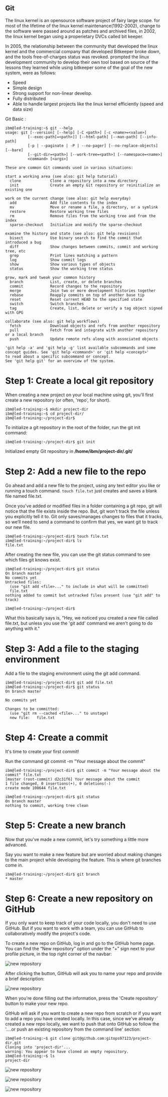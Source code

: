 ## Git 

The linux kernel is an opensource software project of fairy large scope. for most of the lifetime of the linux kernel maintenance(1992-2002), change to the software were passed around as patches and archived files, in 2002, the linux kernel began using a properietary DVCs called bit keeper.

In 2005, the relationship between the community that developed the linux kernel and the commercial company that developed Bitkeeper broke down, and the tools free-of-charges status was revoked. prompted the linux development community to develop their own tool based on source of the lessons they learned while using bitkeeper some of the goal of the new system, were as follows: 

  * Speed 
  * Simple design 
  * Strong support for non-linear develop. 
  * Fully distributed
  * Able to handle largest projects like the linux kernel efficiently (speed and data size)

Git Basic : 

    ibm@led-training:~$ git --help
    usage: git [--version] [--help] [-C <path>] [-c <name>=<value>]
              [--exec-path[=<path>]] [--html-path] [--man-path] [--info-path]
              [-p | --paginate | -P | --no-pager] [--no-replace-objects] [--bare]
              [--git-dir=<path>] [--work-tree=<path>] [--namespace=<name>]
              <command> [<args>]
    
    These are common Git commands used in various situations:

    start a working area (see also: git help tutorial)
      clone             Clone a repository into a new directory
      init              Create an empty Git repository or reinitialize an existing one

    work on the current change (see also: git help everyday)
      add               Add file contents to the index
      mv                Move or rename a file, a directory, or a symlink
      restore           Restore working tree files
      rm                Remove files from the working tree and from the index
      sparse-checkout   Initialize and modify the sparse-checkout

    examine the history and state (see also: git help revisions)
      bisect            Use binary search to find the commit that introduced a bug
      diff              Show changes between commits, commit and working tree, etc
      grep              Print lines matching a pattern
      log               Show commit logs
      show              Show various types of objects
      status            Show the working tree status

    grow, mark and tweak your common history
      branch            List, create, or delete branches
      commit            Record changes to the repository
      merge             Join two or more development histories together
      rebase            Reapply commits on top of another base tip
      reset             Reset current HEAD to the specified state
      switch            Switch branches
      tag               Create, list, delete or verify a tag object signed with GPG

    collaborate (see also: git help workflows)
      fetch             Download objects and refs from another repository
      pull              Fetch from and integrate with another repository or a local branch
      push              Update remote refs along with associated objects

    'git help -a' and 'git help -g' list available subcommands and some
    concept guides. See 'git help <command>' or 'git help <concept>'
    to read about a specific subcommand or concept.
    See 'git help git' for an overview of the system.


# Step 1: Create a local git repository 

When creating a new project on your local machine using git, you'll first create a new repository (or often, 'repo', for short). 

    ibm@led-training:~$ mkdir project-dir 
    ibm@led-training:~$ cd project-dir/
    ibm@led-training:~/project-dir$ 
To initialize a git repository in the root of the folder, run the git init command: 

    ibm@led-training:~/project-dir$ git init
Initialized empty Git repository in **/home/ibm/project-dir/.git/**

# Step 2: Add a new file to the repo
Go ahead and add a new file to the project, using any text editor you like or running a touch command. `touch file.txt` just creates and saves a blank file named file.txt. 

Once you've added or modified files in a folder containing a git repo, git will notice that  the file exists inside the repo. But, git won't track the file unless you explicitly tell it to. Git only saves/manages changes to files that it tracks, so we’ll need to send a command to confirm that yes, we want git to track our new file.

    ibm@led-training:~/project-dir$ touch file.txt
    ibm@led-training:~/project-dir$ ls
    file.txt

After creating the new file, you can use the git status command to see which files git knows exist.

    ibm@led-training:~/project-dir$ git status
    On branch master
    No commits yet
    Untracked files:
      (use "git add <file>..." to include in what will be committed)
      file.txt
    nothing added to commit but untracked files present (use "git add" to track)
    
    ibm@led-training:~/project-dir$  

What this basically says is, "Hey, we noticed you created a new file called file.txt, but unless you use the 'git add' command we aren't going to do anything with it."

# Step 3: Add a file to the staging environment
Add a file to the staging environment using the git add command. 

    ibm@led-training:~/project-dir$ git add file.txt 
    ibm@led-training:~/project-dir$ git status 
    On branch master

    No commits yet

    Changes to be committed:
      (use "git rm --cached <file>..." to unstage)
      new file:   file.txt

# Step 4: Create a commit
It's time to create your first commit!

Run the command git commit -m "Your message about the commit"

    ibm@led-training:~/project-dir$ git commit -m "Your message about the commit" file.txt 
    [master (root-commit) d2c31f6] Your message about the commit
    1 file changed, 0 insertions(+), 0 deletions(-)
    create mode 100644 file.txt
    
    ibm@led-training:~/project-dir$ git status
    On branch master
    nothing to commit, working tree clean

# Step 5: Create a new branch
Now that you've made a new commit, let's try something a little more advanced.

Say you want to make a new feature but are worried about making changes to the main project while developing the feature. This is where git branches come in. 

    ibm@led-training:~/project-dir$ git branch
    * master

# Step 6: Create a new repository on GitHub
If you only want to keep track of your code locally, you don't need to use GitHub. But if you want to work with a team, you can use GitHub to collaboratively modify the project's code.

To create a new repo on GitHub, log in and go to the GitHub home page. You can find the “New repository” option under the “+” sign next to your profile picture, in the top right corner of the navbar:

![new repository](https://github.com/gitops97123/gitOps/blob/main/icons/01.png?raw=true)

After clicking the button, GitHub will ask you to name your repo and provide a brief description:

![new repository](https://github.com/gitops97123/gitOps/blob/main/icons/02.png?raw=true)

When you're done filling out the information, press the 'Create repository' button to make your new repo.

GitHub will ask if you want to create a new repo from scratch or if you want to add a repo you have created locally. In this case, since we've already created a new repo locally, we want to push that onto GitHub so follow the '....or push an existing repository from the command line' section: 

    ibm@led-training:~$ git clone git@github.com:gitops97123/project-dir.git
    Cloning into 'project-dir'...
    warning: You appear to have cloned an empty repository.
    ibm@led-training:~$ ls
    project-dir


![new repository](https://github.com/gitops97123/gitOps/blob/main/icons/03.png?raw=true)

![new repository](https://github.com/gitops97123/gitOps/blob/main/icons/04.png?raw=true)

![new repository](https://github.com/gitops97123/gitOps/blob/main/icons/05.png?raw=true)



